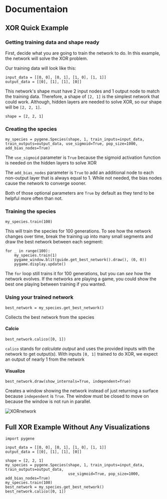 # Documentaion

## XOR Quick Example

### Getting training data and shape ready
First, decide what you are going to train the network to do.
In this example, the network will solve the XOR problem.

Our training data will look like this:
```
input_data = [[0, 0], [0, 1], [1, 0], [1, 1]]
output_data = [[0], [1], [1], [0]]
``` 
This network's shape must have 2 input nodes and 1 output node to match the
training data. Therefore, a shape of `[2, 1]` is the simplest network that could work.
Although, hidden layers are needed to solve XOR, so our shape will be `[2, 2, 1]`.

`shape = [2, 2, 1]`

### Creating the species
```
my_species = pygene.Species(shape, 1, train_inputs=input_data, train_outputs=output_data, use_sigmoid=True, pop_size=1000, add_bias_nodes=True)                       
```

The `use_sigmoid` parameter is `True` because the sigmoid activation function is needed on
the hidden layers to solve XOR

The `add_bias_nodes` parameter is `True` to add an additional node to each
non-output layer that is always equal to 1. While not needed, the bias nodes
cause the network to converge sooner.

Both of those optional parameters are `True` by default as they tend to be helpful
more often than not.

### Training the species

`my_species.train(100)`

This will train the species for 100 generations.
To see how the network changes over time, break the training
up into many small segments and draw the best network 
between each segment:

```
for _ in range(100):
    my_species.train(1)
    pygame_window.blit(guide.get_best_network().draw(), (0, 0))
    pygame.display.update()
```

The `for` loop still trains it for 100 generations, but you can *see* how the network evolves.
If the networks are playing a game, you could show the best one playing between
training if you wanted.

### Using your trained network

`best_network = my_species.get_best_network()`

Collects the best network from the species

#### Calcio

`best_network.calico([0, 1])`

`calico` stands for *calculate output* and uses the provided inputs with the
network to get output(s).
With inputs `[0, 1]` trained to do XOR, we expect an output of nearly 1 from the network

#### Visualize

`best_network.draw(show_internals=True, independent=True)`

Creates a window showing the network instead of
just returning a surface because `independent` is `True`. 
The window must be closed to move on because the window is not run in parallel.

![XORnetwork](https://github.com/Elan456/PyGene/blob/develop/PyGene/XORexample.png?raw=true)

## Full XOR Example Without Any Visualizations

```
import pygene

input_data = [[0, 0], [0, 1], [1, 0], [1, 1]]
output_data = [[0], [1], [1], [0]]

shape = [2, 2, 1]
my_species = pygene.Species(shape, 1, train_inputs=input_data, train_outputs=output_data,
                            use_sigmoid=True, pop_size=1000, add_bias_nodes=True)
my_species.train(100)
best_network = my_species.get_best_network()
best_network.calico([0, 1])
```